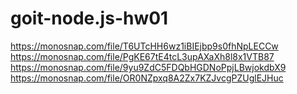 # goit-node.js-hw01

https://monosnap.com/file/T6UTcHH6wz1iBIEjbp9s0fhNpLECCw
https://monosnap.com/file/PgKE67tE4tcL3upAXaXh8l8x1VTB87
https://monosnap.com/file/9yu9ZdC5FDQbHGDNoPpjLBwjokdbX9
https://monosnap.com/file/OR0NZpxq8A2Zx7KZJvcgPZUglEJHuc
